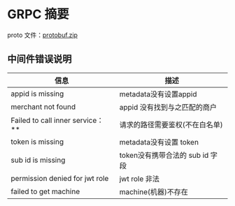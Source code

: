 # GRPC 摘要

proto 文件：[protobuf.zip](/protobuf.zip)

## 中间件错误说明

| 信息                              | 描述                     |
|---------------------------------|------------------------|
| appid is missing                | metadata没有设置appid      |
| merchant not found              | appid 没有找到与之匹配的商户      |
| Failed to call inner service：** | 请求的路径需要鉴权(不在白名单)       |
| token is missing                | metadata没有设置 token     |
| sub id is missing               | token没有携带合法的 sub id 字段 |
| permission denied for jwt role  | jwt role 非法            |
| failed to get machine           | machine(机器)不存在         |
